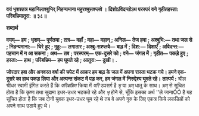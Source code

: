 **वयं भृशश्तत्र महानिलाश्बुभिर्** **निहन्यमाना महुरश्बुसश्प्लवे ।** **दिशोऽविदन्तोऽथ परस्परं वने** **गृहीतहस्ता: परिबभ्रिमातुरा: ॥ ३८॥** 

**शब्दार्थ** 

**वयम्—** **हम** **; भृशम्—** **पूर्णतया** **; तत्र—** **वहाँ** **; महा—** **महान्** **; अनिल—** **तेज हवा** **; अश्बुभि:—** **तथा जल से** **; निहन्यमाना:—** **घिरे** **हुए** **; मुहु:—** **लगातार** **; अश्बु-सश्प्लवे—** **बाढ़ में** **; दिश:—** **दिशाएँ** **; अविदन्त:—** **पहचान में न आ सकना** **; अथ—** **तब** **; परस्परम्—** **एक-दूसरे को** **; वने—** **जंगल में** **; गृहीत—** **पकड़े हुए** **; हस्ता:—** **हाथ** **; परिबभ्रिम—** **हम घूमते रहे** **; आतुरा:—** **दुखी।** **.** 

**जोरदार हवा और अनवरत वर्षा की चपेट में आकर हम बाढ़ के जल में अपना रास्ता भटक** **गये। हमने एक-दूसरे का हाथ पकड़ लिया और अत्यन्त संकट में पड़ कर, हम जंगल में** **निरुद्देश्य घूमते रहे।** **तात्पर्य :** श्रील श्रीधर स्वामी इंगित करते हैं कि *परिबभ्रिम* क्रिया में *परि* उपसर्ग है *भृ* या *भ्रम्* धातु के साथ। *भ्रम्* से सूचित होता है कि कृष्ण तथा सुदामा इधर-उधर भटकते रहे और *भृ* होने से, चूँकि इसका अर्थ ''ले जानाÓÓ है यह सूचित होता है कि जब दोनों युवक इधर-उधर घूम रहे थे तब वे अपने गुरु के लिए एकत्र किये लकडिय़ों को अपने साथ उठाये हुए थे।  